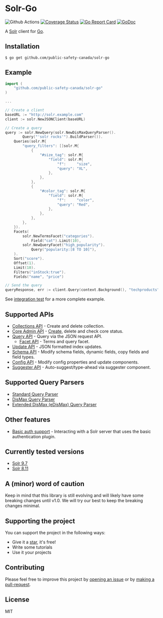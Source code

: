 # Solr-Go

![Github Actions](https://github.com/public-safety-canada/solr-go/workflows/test/badge.svg)
[![Coverage Status](https://coveralls.io/repos/github/public-safety-canada/solr-go/badge.svg?branch=main)](https://coveralls.io/github/public-safety-canada/solr-go?branch=main)
[![Go Report Card](https://goreportcard.com/badge/github.com/public-safety-canada/solr-go)](https://goreportcard.com/report/github.com/public-safety-canada/solr-go)
[![GoDoc](https://pkg.go.dev/badge/github.com/public-safety-canada/solr-go)](https://pkg.go.dev/github.com/public-safety-canada/solr-go)

A [Solr](https://solr.apache.org/) client for [Go](https://golang.org/).

## Installation

```console
$ go get github.com/public-safety-canada/solr-go
```

## Example

```go
import (
    "github.com/public-safety-canada/solr-go"
)

...

// Create a client
baseURL := "http://solr.example.com"
client := solr.NewJSONClient(baseURL)

// Create a query
query := solr.NewQuery(solr.NewDisMaxQueryParser().
        Query("'solr rocks'").BuildParser()).
    Queries(solr.M{
        "query_filters": []solr.M{
            {
                "#size_tag": solr.M{
                    "field": solr.M{
                        "f":     "size",
                        "query": "XL",
                    },
                },
            },
            {
                "#color_tag": solr.M{
                    "field": solr.M{
                        "f":     "color",
                        "query": "Red",
                    },
                },
            },
        },
    }).
    Facets(
        solr.NewTermsFacet("categories").
            Field("cat").Limit(10),
        solr.NewQueryFacet("high_popularity").
            Query("popularity:[8 TO 10]"),
    ).
    Sort("score").
    Offset(1).
    Limit(10).
    Filters("inStock:true").
    Fields("name", "price")

// Send the query
queryResponse, err := client.Query(context.Background(), "techproducts", query)
```

See [integration test](integration_test.go) for a more complete example.

## Supported APIs

- [Collections API](https://solr.apache.org/guide/collections-api.html) - Create and delete collection.
- [Core Admin API](https://solr.apache.org/guide/coreadmin-api.html) - [Create](https://issues.apache.org/jira/browse/SOLR-7316), delete and check core status.
- [Query API](https://solr.apache.org/guide/json-request-api.html) - Query via the JSON request API.
  - [Facet API](https://solr.apache.org/guide/json-facet-api.html) - Terms and query facet.
- [Update API](https://solr.apache.org/guide/uploading-data-with-index-handlers.html#uploading-data-with-index-handlers) - JSON formatted index updates.
- [Schema API](https://solr.apache.org/guide/schema-api.html) - Modify schema fields, dynamic fields, copy fields and field types.
- [Config API](https://solr.apache.org/guide/config-api.html) - Modify config properties and update components.
- [Suggester API](https://solr.apache.org/guide/suggester.html) - Auto-suggest/type-ahead via suggester component.

## Supported Query Parsers

- [Standard Query Parser](https://solr.apache.org/guide/solr/latest/query-guide/standard-query-parser.html)
- [DisMax Query Parser](https://solr.apache.org/guide/solr/latest/query-guide/dismax-query-parser.html)
- [Extended DisMax (eDisMax) Query Parser](https://solr.apache.org/guide/solr/latest/query-guide/edismax-query-parser.html)

## Other features

- [Basic auth support](https://solr.apache.org/guide/basic-authentication-plugin.html#basic-authentication-plugin) - Interacting with a Solr server that uses the basic authentication plugin.

## Currently tested versions

- [Solr 9.7](https://solr.apache.org/guide/9_7/index.html)
- [Solr 8.11](https://solr.apache.org/guide/8_11/index.html)

## A (minor) word of caution

Keep in mind that this library is still evolving and will likely have some breaking changes until v1.0. We will try our best to keep the breaking changes minimal.

## Supporting the project

You can support the project in the following ways:

- Give it a [star](https://github.com/public-safety-canada/solr-go/stargazers), it's free!
- Write some tutorials
- Use it your projects

## Contributing

Please feel free to improve this project by [opening an issue](https://github.com/public-safety-canada/solr-go/issues/new) or by [making a pull-request](https://github.com/public-safety-canada/solr-go/pulls).

## License

MIT
